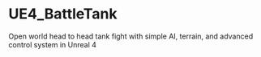 # UE4_BattleTank
Open world head to head tank fight with simple AI, terrain, and advanced control system in Unreal 4
